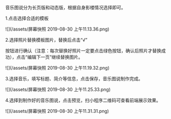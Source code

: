 音乐图说分为长页版和动态版，根据自身影楼情况选择即可。

1.点击选择合适的模板

![](/assets/屏幕快照 2019-08-30 上午11.13.36.png)

2.选择照片替换模板图片，替换后点击“√”

按钮进行确认（注意：每次替换好照片一定要点击绿色按钮，确认后照片才替换成功），点击“编辑下一页”继续替换图片。

![](/assets/屏幕快照 2019-08-30 上午11.19.32.png)

3.选择音乐，填写标题、简介等信息，点击保存，音乐图说制作完成。

![](/assets/屏幕快照 2019-08-30 上午11.25.33.png)

4.选择到制作好的音乐图说，点击预览，扫小程序二维码可查看前端展示效果。

![](/assets/屏幕快照 2019-08-30 上午11.31.31.png)



